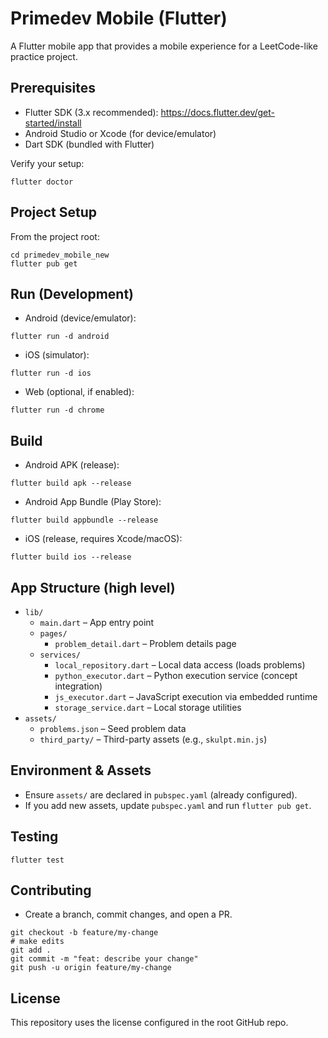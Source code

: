 # Primedev Mobile (Flutter)

A Flutter mobile app that provides a mobile experience for a LeetCode-like practice project.

## Prerequisites
- Flutter SDK (3.x recommended): https://docs.flutter.dev/get-started/install
- Android Studio or Xcode (for device/emulator)
- Dart SDK (bundled with Flutter)

Verify your setup:
```
flutter doctor
```

## Project Setup
From the project root:
```
cd primedev_mobile_new
flutter pub get
```

## Run (Development)
- Android (device/emulator):
```
flutter run -d android
```
- iOS (simulator):
```
flutter run -d ios
```
- Web (optional, if enabled):
```
flutter run -d chrome
```

## Build
- Android APK (release):
```
flutter build apk --release
```
- Android App Bundle (Play Store):
```
flutter build appbundle --release
```
- iOS (release, requires Xcode/macOS):
```
flutter build ios --release
```

## App Structure (high level)
- `lib/`
  - `main.dart` – App entry point
  - `pages/`
    - `problem_detail.dart` – Problem details page
  - `services/`
    - `local_repository.dart` – Local data access (loads problems)
    - `python_executor.dart` – Python execution service (concept integration)
    - `js_executor.dart` – JavaScript execution via embedded runtime
    - `storage_service.dart` – Local storage utilities
- `assets/`
  - `problems.json` – Seed problem data
  - `third_party/` – Third-party assets (e.g., `skulpt.min.js`)

## Environment & Assets
- Ensure `assets/` are declared in `pubspec.yaml` (already configured).
- If you add new assets, update `pubspec.yaml` and run `flutter pub get`.

## Testing
```
flutter test
```

## Contributing
- Create a branch, commit changes, and open a PR.
```
git checkout -b feature/my-change
# make edits
git add .
git commit -m "feat: describe your change"
git push -u origin feature/my-change
```

## License
This repository uses the license configured in the root GitHub repo.
